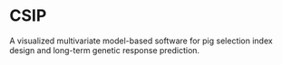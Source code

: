 # CSIP
A visualized multivariate model-based software for pig selection index design and long-term genetic response prediction.
